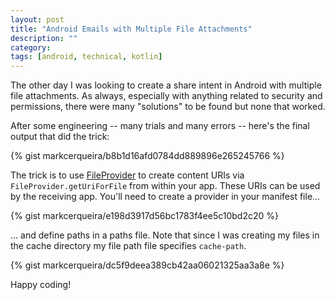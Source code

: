 ```yaml
---
layout: post
title: "Android Emails with Multiple File Attachments"
description: ""
category: 
tags: [android, technical, kotlin]
---
```


The other day I was looking to create a share intent in Android with multiple file attachments. As always, especially with anything related to security and permissions, there were many "solutions" to be found but none that worked.

After some engineering -- many trials and many errors -- here's the final output that did the trick:

{% gist markcerqueira/b8b1d16afd0784dd889896e265245766 %}

The trick is to use [FileProvider][1] to create content URIs via `FileProvider.getUriForFile` from within your app. These URIs can be used by the receiving app. You'll need to create a provider in your manifest file...

{% gist markcerqueira/e198d3917d56bc1783f4ee5c10bd2c20 %}

... and define paths in a paths file. Note that since I was creating my files in the cache directory my file path file specifies `cache-path`.

{% gist markcerqueira/dc5f9deea389cb42aa06021325aa3a8e %}

Happy coding!

[1]: https://developer.android.com/reference/android/support/v4/content/FileProvider
